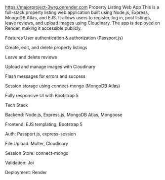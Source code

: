 https://majorproject-3wrg.onrender.com
Property Listing Web App
This is a full-stack property listing web application built using Node.js, Express, MongoDB Atlas, and EJS. It allows users to register, log in, post listings, leave reviews, and upload images using Cloudinary. The app is deployed on Render, making it accessible publicly.

 Features
 User authentication & authorization (Passport.js)

Create, edit, and delete property listings

Leave and delete reviews

Upload and manage images with Cloudinary

Flash messages for errors and success

Session storage using connect-mongo (MongoDB Atlas)

Fully responsive UI with Bootstrap 5

Tech Stack

Backend: Node.js, Express.js, MongoDB Atlas, Mongoose

Frontend: EJS templating, Bootstrap 5

Auth: Passport.js, express-session

File Upload: Multer, Cloudinary

Session Store: connect-mongo

Validation: Joi

Deployment: Render
